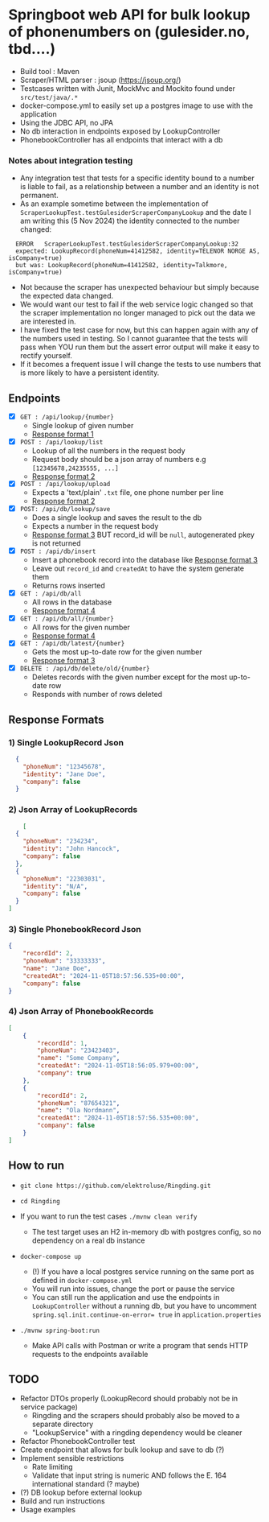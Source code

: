 # Springboot web API for bulk lookup of phonenumbers on (gulesider.no, tbd....)
- Build tool : Maven
- Scraper/HTML parser : jsoup (https://jsoup.org/)
- Testcases written with Junit, MockMvc and Mockito found under `src/test/java/.*`
- docker-compose.yml to easily set up a postgres image to use with the application
- Using the JDBC API, no JPA
- No db interaction in endpoints exposed by LookupController
- PhonebookController has all endpoints that interact with a db


### Notes about integration testing
- Any integration test that tests for a specific identity bound to a number is liable to fail, as a relationship between a number and an identity is not permanent.
- As an example sometime between the implementation of `ScraperLookupTest.testGulesiderScraperCompanyLookup` and the date I am writing this (5 Nov 2024) the identity connected to the number changed:
```
  ERROR   ScraperLookupTest.testGulesiderScraperCompanyLookup:32
  expected: LookupRecord(phoneNum=41412582, identity=TELENOR NORGE AS, isCompany=true)
  but was: LookupRecord(phoneNum=41412582, identity=Talkmore, isCompany=true)
  ```
- Not because the scraper has unexpected behaviour but simply because the expected data changed.
- We would want our test to fail if the web service logic changed so that the scraper implementation no longer managed to pick out the data we are interested in.
- I have fixed the test case for now, but this can happen again with any of the numbers used in testing. So I cannot guarantee that the tests will pass when YOU run them but the assert error output will make it easy to rectify yourself.
- If it becomes a frequent issue I will change the tests to use numbers that is more likely to have a persistent identity.

## Endpoints
- [x] `GET : /api/lookup/{number}`
  - Single lookup of given number
  - [Response format 1](#1-single-lookuprecord-json)
- [x] `POST : /api/lookup/list`
  - Lookup of all the numbers in the request body
  - Request body should be a json array of numbers e.g `[12345678,24235555, ...]`
  - [Response format 2](#2-json-array-of-lookuprecords)
- [x] `POST : /api/lookup/upload`
  - Expects a 'text/plain' `.txt` file, one phone number per line
  - [Response format 2](#2-json-array-of-lookuprecords)
- [x] `POST: /api/db/lookup/save`
  - Does a single lookup and saves the result to the db
  - Expects a number in the request body
  - [Response format 3](#3-single-phonebookrecord-json) BUT record_id will be `null`, autogenerated pkey is not returned
- [x] `POST : /api/db/insert`
  - Insert a phonebook record into the database like [Response format 3](#3-single-phonebookrecord-json)
  - Leave out `record_id` and `createdAt` to have the system generate them 
  - Returns rows inserted 
- [x] `GET : /api/db/all`
  - All rows in the database
  - [Response format 4](#4-json-array-of-phonebookrecords)
- [x] `GET : /api/db/all/{number}`
  - All rows for the given number
  - [Response format 4](#4-json-array-of-phonebookrecords)
- [x] `GET : /api/db/latest/{number}`
  - Gets the most up-to-date row for the given number
  - [Response format 3](#3-single-phonebookrecord-json)
- [x] `DELETE : /api/db/delete/old/{number}`
  - Deletes records with the given number except for the most up-to-date row
  - Responds with number of rows deleted

## Response Formats

### 1) Single LookupRecord Json
  ```json
    {
      "phoneNum": "12345678",
      "identity": "Jane Doe",
      "company": false
    }  
 ``` 

### 2) Json Array of LookupRecords
```json
    [
  {
    "phoneNum": "234234",
    "identity": "John Hancock",
    "company": false
  },
  {
    "phoneNum": "22303031",
    "identity": "N/A",
    "company": false
  }
]
   ```
### 3) Single PhonebookRecord Json
```json
{
    "recordId": 2,
    "phoneNum": "33333333",
    "name": "Jane Doe",
    "createdAt": "2024-11-05T18:57:56.535+00:00",
    "company": false
}
```
### 4) Json Array of PhonebookRecords
```json
[
    {
        "recordId": 1,
        "phoneNum": "23423403",
        "name": "Some Company",
        "createdAt": "2024-11-05T18:56:05.979+00:00",
        "company": true
    },
    {
        "recordId": 2,
        "phoneNum": "87654321",
        "name": "Ola Nordmann",
        "createdAt": "2024-11-05T18:57:56.535+00:00",
        "company": false
    }
]
```

## How to run
- `git clone https://github.com/elektroluse/Ringding.git`
- `cd Ringding`
- If you want to run the test cases `./mvnw clean verify`
  - The test target uses an H2 in-memory db with postgres config, so no dependency on a real db instance  
- `docker-compose up`
  - (!) If you have a local postgres service running on the same port as defined in `docker-compose.yml`
  - You will run into issues, change the port or pause the service
  - You can still run the application and use the endpoints in `LookupController` without a running db, but you have to uncomment `spring.sql.init.continue-on-error= true` in `application.properties`
  
-  `./mvnw spring-boot:run`
   - Make API calls with Postman or write a program that sends HTTP requests to the endpoints available 

## TODO
  - Refactor DTOs properly (LookupRecord should probably not be in service package)
    - Ringding and the scrapers should probably also be moved to a separate directory
    - "LookupService" with a ringding dependency would be cleaner
  - Refactor PhonebookController test
  - Create endpoint that allows for bulk lookup and save to db (?)
  - Implement sensible restrictions
    - Rate limiting
    - Validate that input string is numeric AND follows the E. 164 international standard (? maybe)
  - (?) DB lookup before external lookup
  - Build and run instructions
  - Usage examples
